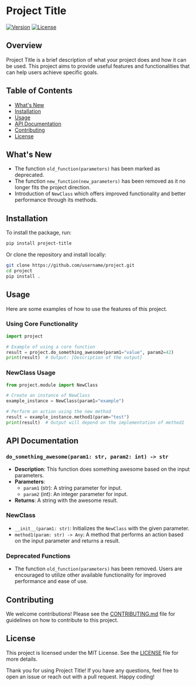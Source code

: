 # Project Title

[![Version](https://img.shields.io/badge/version-1.0.0-brightgreen.svg)](https://github.com/username/project/releases)
[![License](https://img.shields.io/badge/license-MIT-blue.svg)](LICENSE)

## Overview

Project Title is a brief description of what your project does and how it can be used. This project aims to provide useful features and functionalities that can help users achieve specific goals.

## Table of Contents

- [What's New](#whats-new)
- [Installation](#installation)
- [Usage](#usage)
- [API Documentation](#api-documentation)
- [Contributing](#contributing)
- [License](#license)

## What's New

- The function `old_function(parameters)` has been marked as deprecated.
- The function `new_function(new_parameters)` has been removed as it no longer fits the project direction.
- Introduction of `NewClass` which offers improved functionality and better performance through its methods.

## Installation

To install the package, run:

```bash
pip install project-title
```

Or clone the repository and install locally:

```bash
git clone https://github.com/username/project.git
cd project
pip install .
```

## Usage

Here are some examples of how to use the features of this project.

### Using Core Functionality

```python
import project

# Example of using a core function
result = project.do_something_awesome(param1="value", param2=42)
print(result)  # Output: [Description of the output]
```

### NewClass Usage

```python
from project.module import NewClass

# Create an instance of NewClass
example_instance = NewClass(param1="example")

# Perform an action using the new method
result = example_instance.method1(param="test")
print(result)  # Output will depend on the implementation of method1
```

## API Documentation

### `do_something_awesome(param1: str, param2: int) -> str`

- **Description**: This function does something awesome based on the input parameters.
- **Parameters**:
  - `param1` (str): A string parameter for input.
  - `param2` (int): An integer parameter for input.
- **Returns**: A string with the awesome result.

### NewClass

- `__init__(param1: str)`: Initializes the `NewClass` with the given parameter.
- `method1(param: str) -> Any`: A method that performs an action based on the input parameter and returns a result.

### Deprecated Functions

- The function `old_function(parameters)` has been removed. Users are encouraged to utilize other available functionality for improved performance and ease of use.

## Contributing

We welcome contributions! Please see the [CONTRIBUTING.md](CONTRIBUTING.md) file for guidelines on how to contribute to this project.

## License

This project is licensed under the MIT License. See the [LICENSE](LICENSE) file for more details.

Thank you for using Project Title! If you have any questions, feel free to open an issue or reach out with a pull request. Happy coding!